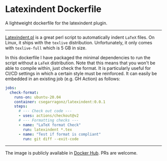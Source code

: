 # Latexindent Dockerfile

A lightweight dockerfile for the latexindent plugin.

----------

[Latexindent.pl](https://github.com/cmhughes/latexindent.pl) is a great perl script to automatically indent `LaTeX` files.
On Linux, it ships with the `texlive` distribution.
Unfortunately, it only comes with `texlive-full` which is 5 GB in size.

In this dockerfile I have packaged the minimal dependencies to run the script without a `LaTeX` distribution.
Note that this means that you won't be able to compile within, just check the format.
It is particularly useful for CI/CD settings in which a certain style must be reinforced.
It can easily be embedded in an existing job (e.g. GH Action) as follows:
```yaml
jobs:
  check-format:
    runs-on: ubuntu-20.04 
    container: csegarragonz/latexindent:0.0.1
    steps:
      # --- Check out code ---
      - uses: actions/checkout@v2
      # --- Formatting checks ---
      - name: "LaTeX format Check"
        run: latexindent *.tex
      - name: "Test if format is compliant"
        run: git diff --exit-code
```

---------

The image is publicly available in [Docker Hub](https://hub.docker.com/repository/docker/csegarragonz/latexindent).
PRs are welcome.
